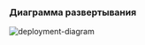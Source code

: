 ### Диаграмма развертывания

![deployment-diagram](https://github.com/spacedrafter/RailsBlog/blob/master/Diagrams/Deployment/Deployment.jpg)
